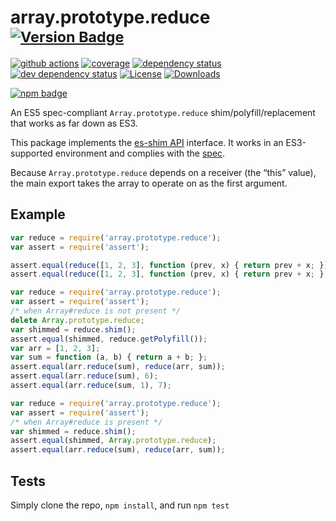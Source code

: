 # array.prototype.reduce <sup>[![Version Badge][npm-version-svg]][package-url]</sup>

[![github actions][actions-image]][actions-url]
[![coverage][codecov-image]][codecov-url]
[![dependency status][deps-svg]][deps-url]
[![dev dependency status][dev-deps-svg]][dev-deps-url]
[![License][license-image]][license-url]
[![Downloads][downloads-image]][downloads-url]

[![npm badge][npm-badge-png]][package-url]

An ES5 spec-compliant `Array.prototype.reduce` shim/polyfill/replacement that works as far down as ES3.

This package implements the [es-shim API](https://github.com/es-shims/api) interface. It works in an ES3-supported environment and complies with the [spec](https://www.ecma-international.org/ecma-262/5.1/).

Because `Array.prototype.reduce` depends on a receiver (the “this” value), the main export takes the array to operate on as the first argument.

## Example

```js
var reduce = require('array.prototype.reduce');
var assert = require('assert');

assert.equal(reduce([1, 2, 3], function (prev, x) { return prev + x; }), 6);
assert.equal(reduce([1, 2, 3], function (prev, x) { return prev + x; }, 1), 7);
```

```js
var reduce = require('array.prototype.reduce');
var assert = require('assert');
/* when Array#reduce is not present */
delete Array.prototype.reduce;
var shimmed = reduce.shim();
assert.equal(shimmed, reduce.getPolyfill());
var arr = [1, 2, 3];
var sum = function (a, b) { return a + b; };
assert.equal(arr.reduce(sum), reduce(arr, sum));
assert.equal(arr.reduce(sum), 6);
assert.equal(arr.reduce(sum, 1), 7);
```

```js
var reduce = require('array.prototype.reduce');
var assert = require('assert');
/* when Array#reduce is present */
var shimmed = reduce.shim();
assert.equal(shimmed, Array.prototype.reduce);
assert.equal(arr.reduce(sum), reduce(arr, sum));
```

## Tests
Simply clone the repo, `npm install`, and run `npm test`

[package-url]: https://npmjs.org/package/array.prototype.reduce
[npm-version-svg]: https://versionbadg.es/es-shims/Array.prototype.reduce.svg
[deps-svg]: https://david-dm.org/es-shims/Array.prototype.reduce.svg
[deps-url]: https://david-dm.org/es-shims/Array.prototype.reduce
[dev-deps-svg]: https://david-dm.org/es-shims/Array.prototype.reduce/dev-status.svg
[dev-deps-url]: https://david-dm.org/es-shims/Array.prototype.reduce#info=devDependencies
[npm-badge-png]: https://nodei.co/npm/array.prototype.reduce.png?downloads=true&stars=true
[license-image]: https://img.shields.io/npm/l/array.prototype.reduce.svg
[license-url]: LICENSE
[downloads-image]: https://img.shields.io/npm/dm/array.prototype.reduce.svg
[downloads-url]: https://npm-stat.com/charts.html?package=array.prototype.reduce
[codecov-image]: https://codecov.io/gh/es-shims/Array.prototype.reduce/branch/main/graphs/badge.svg
[codecov-url]: https://app.codecov.io/gh/es-shims/Array.prototype.reduce/
[actions-image]: https://img.shields.io/endpoint?url=https://github-actions-badge-u3jn4tfpocch.runkit.sh/es-shims/Array.prototype.reduce
[actions-url]: https://github.com/es-shims/Array.prototype.reduce/actions

